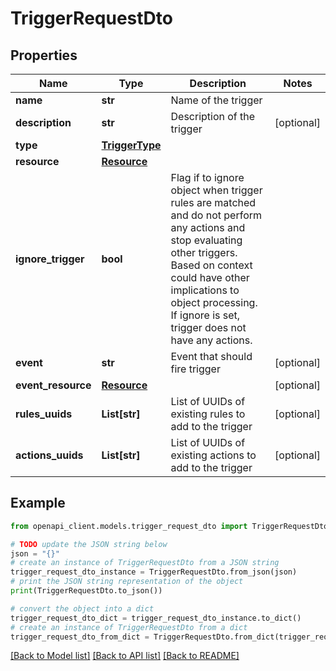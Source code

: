# TriggerRequestDto


## Properties

Name | Type | Description | Notes
------------ | ------------- | ------------- | -------------
**name** | **str** | Name of the trigger | 
**description** | **str** | Description of the trigger | [optional] 
**type** | [**TriggerType**](TriggerType.md) |  | 
**resource** | [**Resource**](Resource.md) |  | 
**ignore_trigger** | **bool** | Flag if to ignore object when trigger rules are matched and do not perform any actions and stop evaluating other triggers. Based on context could have other implications to object processing. If ignore is set, trigger does not have any actions. | 
**event** | **str** | Event that should fire trigger | [optional] 
**event_resource** | [**Resource**](Resource.md) |  | [optional] 
**rules_uuids** | **List[str]** | List of UUIDs of existing rules to add to the trigger | [optional] 
**actions_uuids** | **List[str]** | List of UUIDs of existing actions to add to the trigger | [optional] 

## Example

```python
from openapi_client.models.trigger_request_dto import TriggerRequestDto

# TODO update the JSON string below
json = "{}"
# create an instance of TriggerRequestDto from a JSON string
trigger_request_dto_instance = TriggerRequestDto.from_json(json)
# print the JSON string representation of the object
print(TriggerRequestDto.to_json())

# convert the object into a dict
trigger_request_dto_dict = trigger_request_dto_instance.to_dict()
# create an instance of TriggerRequestDto from a dict
trigger_request_dto_from_dict = TriggerRequestDto.from_dict(trigger_request_dto_dict)
```
[[Back to Model list]](../README.md#documentation-for-models) [[Back to API list]](../README.md#documentation-for-api-endpoints) [[Back to README]](../README.md)


